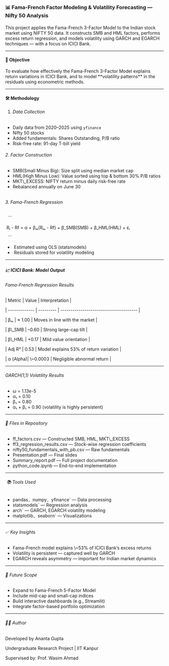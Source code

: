 ### **📊 Fama-French Factor Modeling \& Volatility Forecasting — Nifty 50 Analysis**

#### 

This project applies the Fama-French 3-Factor Model to the Indian stock market using NIFTY 50 data. It constructs SMB and HML factors, performs excess return regression, and models volatility using GARCH and EGARCH techniques — with a focus on ICICI Bank.



---



#### 🎯 Objective



To evaluate how effectively the Fama-French 3-Factor Model explains return variations in ICICI Bank, and to model \*\*volatility patterns\*\* in the residuals using econometric methods.



---



#### 🛠️ Methodology



1. ###### Data Collection



* Daily data from 2020–2025 using `yfinance`
* Nifty 50 stocks
* Added fundamentals: Shares Outstanding, P/B ratio
* Risk-free rate: 91-day T-bill yield



###### 2\. Factor Construction



* SMB(Small Minus Big): Size split using median market cap
* HML(High Minus Low): Value sorted using top \& bottom 30% P/B ratios
* MKT\\\_EXCESS: NIFTY return minus daily risk-free rate
* Rebalanced annually on June 30

###### 

###### 3\. Fama-French Regression 



&nbsp; ```

&nbsp;Rᵢ - Rf = α + βₘ(Rₘ - Rf) + β\_SMB(SMB) + β\_HML(HML) + εᵢ

&nbsp; ```



* &nbsp;Estimated using OLS (statsmodels)
* &nbsp;Residuals stored for volatility modeling



---

##### 

##### 📈 ICICI Bank: Model Output



###### Fama-French Regression Results



| Metric   | Value     | Interpretation                         |

| ------------- | --------- | -------------------------------------- |

| βₘ       | ≈ 1.00    | Moves in line with the market          |

| β\\\_SMB   | –0.60     | Strong large-cap tilt                  |

| β\\\_HML   | +0.17     | Mild value orientation                 |

| Adj R²   | 0.53      | Model explains 53% of return variation |

| α (Alpha)| \\~0.0003  | Negligible abnormal return             |



---



###### GARCH(1,1) Volatility Results





* ω  = 1.13e-5                           
* α₁  =  0.10           
* β₁  =  0.80    
* α₁ + β₁ = 0.90 (volatility is highly persistent)     

---



###### 📁 Files in Repository



* ff\_factors.csv — Constructed SMB, HML, MKT\\\_EXCESS
* ff3\_regression\_results.csv — Stock-wise regression coefficients
* nifty50\_fundamentals\_with\_pb.csv — Raw fundamentals
* Presentation.pdf — Final slides
* Summary\_report.pdf — Full project documentation
* python\_code.ipynb — End-to-end implementation



---



###### &nbsp;📚 Tools Used



* pandas`, `numpy`, `yfinance` — Data processing
* statsmodels` — Regression analysis
* arch` — GARCH, EGARCH volatility modeling
* matplotlib`, `seaborn` — Visualizations



---



###### ✅ Key Insights



* Fama-French model explains \\~53% of ICICI Bank’s excess returns
* Volatility is persistent — captured well by GARCH
* EGARCH reveals asymmetry — important for Indian market dynamics



---



###### 🚀 Future Scope



* Expand to Fama-French 5-Factor Model
* Include mid-cap and small-cap indices
* Build interactive dashboards (e.g., Streamlit)
* Integrate factor-based portfolio optimization



---



###### 👨‍💻 Author



Developed by Ananta Gupta

Undergraduate Research Project | IIT Kanpur

Supervised by: Prof. Wasim Ahmad






